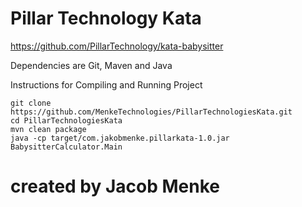 # Pillar Technology Kata
https://github.com/PillarTechnology/kata-babysitter

Dependencies are Git, Maven and Java

Instructions for Compiling and Running Project

```
git clone https://github.com/MenkeTechnologies/PillarTechnologiesKata.git
cd PillarTechnologiesKata
mvn clean package
java -cp target/com.jakobmenke.pillarkata-1.0.jar BabysitterCalculator.Main
```

# created by Jacob Menke
